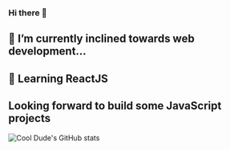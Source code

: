 ### Hi there 👋
## 🔭 I’m currently inclined towards web development...
## 🤔 Learning ReactJS
## Looking forward to build some JavaScript projects

![Cool Dude's GitHub stats](https://github-readme-stats.vercel.app/api?username=linuxdecoded&theme=github_dark&show_icons=true&include_all_commits=true)

<!--
**LinuxDecoded/LinuxDecoded** is a ✨ _special_ ✨ repository because its `README.md` (this file) appears on your GitHub profile.

Here are some ideas to get you started:

- 🔭 I’m currently working on ...
- 🌱 I’m currently learning ...
- 👯 I’m looking to collaborate on ...
- 🤔 I’m looking for help with ...
- 💬 Ask me about ...
- 📫 How to reach me: ...
- 😄 Pronouns: ...
- ⚡ Fun fact: ...
-->
